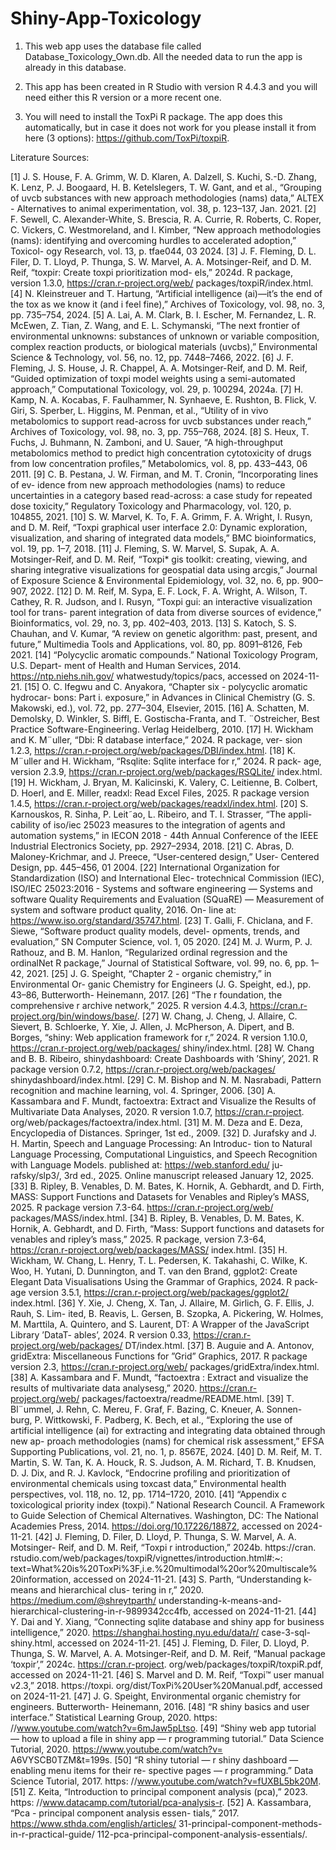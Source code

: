 # Shiny-App-Toxicology

1. This web app uses the database file called Database_Toxicology_Own.db. All the needed data to run the app is already in this database.

2. This app has been created in R Studio with version R 4.4.3 and you will need either this R version or a more recent one.

3. You will need to install the ToxPi R package. The app does this automatically, but in case it does not work for you please install it from here (3 options): https://github.com/ToxPi/toxpiR.

Literature Sources:

[1] J. S. House, F. A. Grimm, W. D. Klaren, A. Dalzell, S. Kuchi, S.-D. Zhang,
K. Lenz, P. J. Boogaard, H. B. Ketelslegers, T. W. Gant, and et al., “Grouping
of uvcb substances with new approach methodologies (nams) data,” ALTEX -
Alternatives to animal experimentation, vol. 38, p. 123–137, Jan. 2021.
[2] F. Sewell, C. Alexander-White, S. Brescia, R. A. Currie, R. Roberts, C. Roper,
C. Vickers, C. Westmoreland, and I. Kimber, “New approach methodologies
(nams): identifying and overcoming hurdles to accelerated adoption,” Toxicol-
ogy Research, vol. 13, p. tfae044, 03 2024.
[3] J. F. Fleming, D. L. Filer, D. T. Lloyd, P. Thunga, S. W. Marvel, A. A.
Motsinger-Reif, and D. M. Reif, “toxpir: Create toxpi prioritization mod-
els,” 2024d. R package, version 1.3.0, https://cran.r-project.org/web/
packages/toxpiR/index.html.
[4] N. Kleinstreuer and T. Hartung, “Artificial intelligence (ai)—it’s the end of
the tox as we know it (and i feel fine),” Archives of Toxicology, vol. 98, no. 3,
pp. 735–754, 2024.
[5] A. Lai, A. M. Clark, B. I. Escher, M. Fernandez, L. R. McEwen, Z. Tian,
Z. Wang, and E. L. Schymanski, “The next frontier of environmental unknowns:
substances of unknown or variable composition, complex reaction products, or
biological materials (uvcbs),” Environmental Science & Technology, vol. 56,
no. 12, pp. 7448–7466, 2022.
[6] J. F. Fleming, J. S. House, J. R. Chappel, A. A. Motsinger-Reif, and D. M.
Reif, “Guided optimization of toxpi model weights using a semi-automated
approach,” Computational Toxicology, vol. 29, p. 100294, 2024a.
[7] H. Kamp, N. A. Kocabas, F. Faulhammer, N. Synhaeve, E. Rushton, B. Flick,
V. Giri, S. Sperber, L. Higgins, M. Penman, et al., “Utility of in vivo
metabolomics to support read-across for uvcb substances under reach,” Archives
of Toxicology, vol. 98, no. 3, pp. 755–768, 2024.
[8] S. Heux, T. Fuchs, J. Buhmann, N. Zamboni, and U. Sauer, “A high-throughput
metabolomics method to predict high concentration cytotoxicity of drugs from
low concentration profiles,” Metabolomics, vol. 8, pp. 433–443, 06 2011.
[9] C. B. Pestana, J. W. Firman, and M. T. Cronin, “Incorporating lines of ev-
idence from new approach methodologies (nams) to reduce uncertainties in a
category based read-across: a case study for repeated dose toxicity,” Regulatory
Toxicology and Pharmacology, vol. 120, p. 104855, 2021.
[10] S. W. Marvel, K. To, F. A. Grimm, F. A. Wright, I. Rusyn, and D. M. Reif,
“Toxpi graphical user interface 2.0: Dynamic exploration, visualization, and
sharing of integrated data models,” BMC bioinformatics, vol. 19, pp. 1–7, 2018.
[11] J. Fleming, S. W. Marvel, S. Supak, A. A. Motsinger-Reif, and D. M. Reif,
“Toxpi* gis toolkit: creating, viewing, and sharing integrative visualizations
for geospatial data using arcgis,” Journal of Exposure Science & Environmental
Epidemiology, vol. 32, no. 6, pp. 900–907, 2022.
[12] D. M. Reif, M. Sypa, E. F. Lock, F. A. Wright, A. Wilson, T. Cathey, R. R.
Judson, and I. Rusyn, “Toxpi gui: an interactive visualization tool for trans-
parent integration of data from diverse sources of evidence,” Bioinformatics,
vol. 29, no. 3, pp. 402–403, 2013.
[13] S. Katoch, S. S. Chauhan, and V. Kumar, “A review on genetic algorithm: past,
present, and future,” Multimedia Tools and Applications, vol. 80, pp. 8091–8126,
Feb 2021.
[14] “Polycyclic aromatic compounds.” National Toxicology Program, U.S. Depart-
ment of Health and Human Services, 2014. https://ntp.niehs.nih.gov/
whatwestudy/topics/pacs, accessed on 2024-11-21.
[15] O. C. Ifegwu and C. Anyakora, “Chapter six - polycyclic aromatic hydrocar-
bons: Part i. exposure,” in Advances in Clinical Chemistry (G. S. Makowski,
ed.), vol. 72, pp. 277–304, Elsevier, 2015.
[16] A. Schatten, M. Demolsky, D. Winkler, S. Biffl, E. Gostischa-Franta, and
T. ¨Ostreicher, Best Practice Software-Engineering. Verlag Heidelberg, 2010.
[17] H. Wickham and K. M¨uller, “Dbi: R database interface,” 2024. R package, ver-
sion 1.2.3, https://cran.r-project.org/web/packages/DBI/index.html.
[18] K. M¨uller and H. Wickham, “Rsqlite: Sqlite interface for r,” 2024. R pack-
age, version 2.3.9, https://cran.r-project.org/web/packages/RSQLite/
index.html.
[19] H. Wickham, J. Bryan, M. Kalicinski, K. Valery, C. Leitienne, B. Colbert,
D. Hoerl, and E. Miller, readxl: Read Excel Files, 2025. R package version
1.4.5, https://cran.r-project.org/web/packages/readxl/index.html.
[20] S. Karnouskos, R. Sinha, P. Leit˜ao, L. Ribeiro, and T. I. Strasser, “The appli-
cability of iso/iec 25023 measures to the integration of agents and automation
systems,” in IECON 2018 - 44th Annual Conference of the IEEE Industrial
Electronics Society, pp. 2927–2934, 2018.
[21] C. Abras, D. Maloney-Krichmar, and J. Preece, “User-centered design,” User-
Centered Design, pp. 445–456, 01 2004.
[22] International Organization for Standardization (ISO) and International Elec-
trotechnical Commission (IEC), ISO/IEC 25023:2016 - Systems and software
engineering — Systems and software Quality Requirements and Evaluation
(SQuaRE) — Measurement of system and software product quality, 2016. On-
line at: https://www.iso.org/standard/35747.html.
[23] T. Galli, F. Chiclana, and F. Siewe, “Software product quality models, devel-
opments, trends, and evaluation,” SN Computer Science, vol. 1, 05 2020.
[24] M. J. Wurm, P. J. Rathouz, and B. M. Hanlon, “Regularized ordinal regression
and the ordinalNet R package,” Journal of Statistical Software, vol. 99, no. 6,
pp. 1–42, 2021.
[25] J. G. Speight, “Chapter 2 - organic chemistry,” in Environmental Or-
ganic Chemistry for Engineers (J. G. Speight, ed.), pp. 43–86, Butterworth-
Heinemann, 2017.
[26] “The r foundation, the comprehensive r archive network,” 2025. R version 4.4.3,
https://cran.r-project.org/bin/windows/base/.
[27] W. Chang, J. Cheng, J. Allaire, C. Sievert, B. Schloerke, Y. Xie, J. Allen,
J. McPherson, A. Dipert, and B. Borges, “shiny: Web application framework
for r,” 2024. R version 1.10.0, https://cran.r-project.org/web/packages/
shiny/index.html.
[28] W. Chang and B. B. Ribeiro, shinydashboard: Create Dashboards with ’Shiny’,
2021. R package version 0.7.2, https://cran.r-project.org/web/packages/
shinydashboard/index.html.
[29] C. M. Bishop and N. M. Nasrabadi, Pattern recognition and machine learning,
vol. 4. Springer, 2006.
[30] A. Kassambara and F. Mundt, factoextra: Extract and Visualize the Results of
Multivariate Data Analyses, 2020. R version 1.0.7, https://cran.r-project.
org/web/packages/factoextra/index.html.
[31] M. M. Deza and E. Deza, Encyclopedia of Distances. Springer, 1st ed., 2009.
[32] D. Jurafsky and J. H. Martin, Speech and Language Processing: An Introduc-
tion to Natural Language Processing, Computational Linguistics, and Speech
Recognition with Language Models. published at: https://web.stanford.edu/ ju-
rafsky/slp3/, 3rd ed., 2025. Online manuscript released January 12, 2025.
[33] B. Ripley, B. Venables, D. M. Bates, K. Hornik, A. Gebhardt, and
D. Firth, MASS: Support Functions and Datasets for Venables and Ripley’s
MASS, 2025. R package version 7.3-64. https://cran.r-project.org/web/
packages/MASS/index.html.
[34] B. Ripley, B. Venables, D. M. Bates, K. Hornik, A. Gebhardt, and D. Firth,
“Mass: Support functions and datasets for venables and ripley’s mass,” 2025. R
package, version 7.3-64, https://cran.r-project.org/web/packages/MASS/
index.html.
[35] H. Wickham, W. Chang, L. Henry, T. L. Pedersen, K. Takahashi, C. Wilke,
K. Woo, H. Yutani, D. Dunnington, and T. van den Brand, ggplot2: Create
Elegant Data Visualisations Using the Grammar of Graphics, 2024. R pack-
age version 3.5.1, https://cran.r-project.org/web/packages/ggplot2/
index.html.
[36] Y. Xie, J. Cheng, X. Tan, J. Allaire, M. Girlich, G. F. Ellis, J. Rauh, S. Lim-
ited, B. Reavis, L. Gersen, B. Szopka, A. Pickering, W. Holmes, M. Marttila,
A. Quintero, and S. Laurent, DT: A Wrapper of the JavaScript Library ’DataT-
ables’, 2024. R version 0.33, https://cran.r-project.org/web/packages/
DT/index.html.
[37] B. Auguie and A. Antonov, gridExtra: Miscellaneous Functions for ”Grid”
Graphics, 2017. R package version 2.3, https://cran.r-project.org/web/
packages/gridExtra/index.html.
[38] A. Kassambara and F. Mundt, “factoextra : Extract and visualize the results
of multivariate data analysesg,” 2020. https://cran.r-project.org/web/
packages/factoextra/readme/README.html.
[39] T. Bl¨ummel, J. Rehn, C. Mereu, F. Graf, F. Bazing, C. Kneuer, A. Sonnen-
burg, P. Wittkowski, F. Padberg, K. Bech, et al., “Exploring the use of artificial
intelligence (ai) for extracting and integrating data obtained through new ap-
proach methodologies (nams) for chemical risk assessment,” EFSA Supporting
Publications, vol. 21, no. 1, p. 8567E, 2024.
[40] D. M. Reif, M. T. Martin, S. W. Tan, K. A. Houck, R. S. Judson, A. M.
Richard, T. B. Knudsen, D. J. Dix, and R. J. Kavlock, “Endocrine profiling and
prioritization of environmental chemicals using toxcast data,” Environmental
health perspectives, vol. 118, no. 12, pp. 1714–1720, 2010.
[41] “Appendix c toxicological priority index (toxpi).” National Research Council. A
Framework to Guide Selection of Chemical Alternatives. Washington, DC: The
National Academies Press, 2014. https://doi.org/10.17226/18872, accessed
on 2024-11-21.
[42] J. Fleming, D. Filer, D. Lloyd, P. Thunga, S. W. Marvel, A. A. Motsinger-
Reif, and D. M. Reif, “Toxpi r introduction,” 2024b. https://cran.
rstudio.com/web/packages/toxpiR/vignettes/introduction.html#:~:
text=What%20is%20ToxPi%3F,i.e.%20multimodal%20or%20multiscale%
20information, accessed on 2024-11-21.
[43] S. Parth, “Understanding k-means and hierarchical clus-
tering in r,” 2020. https://medium.com/@shreytparth/
understanding-k-means-and-hierarchical-clustering-in-r-9899342cc4fb,
accessed on 2024-11-21.
[44] Y. Dai and Y. Xiang, “Connecting sqlite database and shiny app for
business intelligence,” 2020. https://shanghai.hosting.nyu.edu/data/r/
case-3-sql-shiny.html, accessed on 2024-11-21.
[45] J. Fleming, D. Filer, D. Lloyd, P. Thunga, S. W. Marvel, A. A. Motsinger-Reif,
and D. M. Reif, “Manual package ‘toxpir’,” 2024c. https://cran.r-project.
org/web/packages/toxpiR/toxpiR.pdf, accessed on 2024-11-21.
[46] S. Marvel and D. M. Reif, “Toxpi™ user manual v2.3,” 2018. https://toxpi.
org/dist/ToxPi%20User%20Manual.pdf, accessed on 2024-11-21.
[47] J. G. Speight, Environmental organic chemistry for engineers. Butterworth-
Heinemann, 2016.
[48] “R shiny basics and user interface.” Statistical Learning Group, 2020. https:
//www.youtube.com/watch?v=6mJaw5pLtso.
[49] “Shiny web app tutorial — how to upload a file in shiny app — r programming
tutorial.” Data Science Tutorial, 2020. https://www.youtube.com/watch?v=
A6VYSCB0TZM&t=199s.
[50] “R shiny tutorial — r shiny dashboard —enabling menu items for their re-
spective pages — r programming.” Data Science Tutorial, 2017. https:
//www.youtube.com/watch?v=fUXBL5bk20M.
[51] Z. Keita, “Introduction to principal component analysis (pca),” 2023. https:
//www.datacamp.com/tutorial/pca-analysis-r.
[52] A. Kassambara, “Pca - principal component analysis essen-
tials,” 2017. https://www.sthda.com/english/articles/
31-principal-component-methods-in-r-practical-guide/
112-pca-principal-component-analysis-essentials/.

